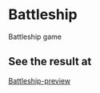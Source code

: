 # Battleship
Battleship game


## See the result at 
[Battleship-preview](https://battleship-gilliams.herokuapp.com/)
